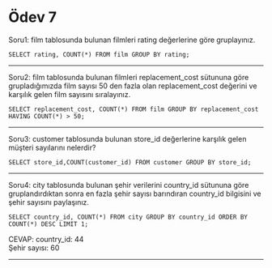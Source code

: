 # Ödev 7

Soru1:
film tablosunda bulunan filmleri rating değerlerine göre gruplayınız.

``SELECT rating, COUNT(*) FROM film
GROUP BY rating;``

---

Soru2:
film tablosunda bulunan filmleri replacement_cost sütununa göre grupladığımızda film sayısı 50 den fazla olan replacement_cost değerini ve karşılık gelen film sayısını sıralayınız.

``SELECT replacement_cost, COUNT(*) FROM film
GROUP BY replacement_cost
HAVING COUNT(*) > 50;``

---

Soru3:
customer tablosunda bulunan store_id değerlerine karşılık gelen müşteri sayılarını nelerdir?

``SELECT store_id,COUNT(customer_id) FROM customer
GROUP BY store_id;``

---

Soru4:
city tablosunda bulunan şehir verilerini country_id sütununa göre gruplandırdıktan sonra en fazla şehir sayısı barındıran country_id bilgisini ve şehir sayısını paylaşınız.

``SELECT country_id, COUNT(*) FROM city
GROUP BY country_id
ORDER BY COUNT(*) DESC
LIMIT 1;``

CEVAP: 
country_id: 44  
Şehir sayısı: 60

---